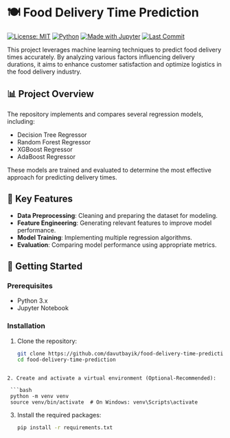 # 🍽️ Food Delivery Time Prediction

[![License: MIT](https://img.shields.io/badge/License-MIT-blue.svg)](LICENSE)
[![Python](https://img.shields.io/badge/Python-3.9%2B-blue.svg)](https://www.python.org/)
[![Made with Jupyter](https://img.shields.io/badge/Made%20with-Jupyter-orange.svg)](https://jupyter.org/)
[![Last Commit](https://img.shields.io/github/last-commit/davutbayik/food-delivery-time-prediction)](https://github.com/davutbayik/food-delivery-time-prediction/commits/main)

This project leverages machine learning techniques to predict food delivery times accurately. By analyzing various factors influencing delivery durations, it aims to enhance customer satisfaction and optimize logistics in the food delivery industry.

## 📊 Project Overview

The repository implements and compares several regression models, including:

- Decision Tree Regressor
- Random Forest Regressor
- XGBoost Regressor
- AdaBoost Regressor

These models are trained and evaluated to determine the most effective approach for predicting delivery times.

## 🧠 Key Features

- **Data Preprocessing**: Cleaning and preparing the dataset for modeling.
- **Feature Engineering**: Generating relevant features to improve model performance.
- **Model Training**: Implementing multiple regression algorithms.
- **Evaluation**: Comparing model performance using appropriate metrics.


## 🚀 Getting Started

### Prerequisites

- Python 3.x
- Jupyter Notebook

### Installation

1. Clone the repository:

   ```bash
   git clone https://github.com/davutbayik/food-delivery-time-prediction.git
   cd food-delivery-time-prediction
  ```

2. Create and activate a virtual environment (Optional-Recommended):

   ```bash
   python -m venv venv
   source venv/bin/activate  # On Windows: venv\Scripts\activate
   ```

3. Install the required packages:
   ```bash
   pip install -r requirements.txt
   ```
